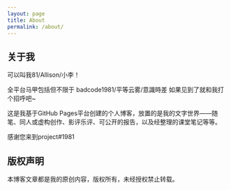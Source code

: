 ```yaml
---
layout: page
title: About
permalink: /about/
---
```


## 关于我

可以叫我81/Allison/小李！

全平台马甲包括但不限于 badcode1981/平等云雾/意識時差 如果见到了就和我打个招呼吧~

这是我基于GitHub Pages平台创建的个人博客，放置的是我的文字世界——随笔、同人或虚构创作、影评乐评、可公开的报告，以及经整理的课堂笔记等等。

感谢您来到project#1981

## 版权声明

本博客文章都是我的原创内容，版权所有，未经授权禁止转载。
